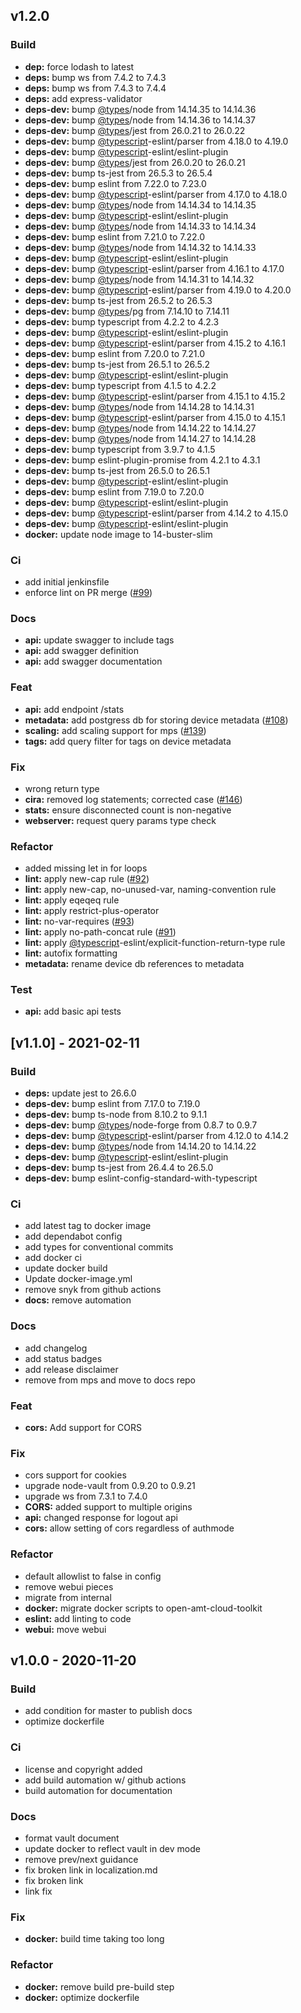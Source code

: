 <a name="v1.2.0"></a>
## v1.2.0

### Build
- **dep:** force lodash to latest
- **deps:** bump ws from 7.4.2 to 7.4.3
- **deps:** bump ws from 7.4.3 to 7.4.4
- **deps:** add express-validator
- **deps-dev:** bump [@types](https://github.com/types)/node from 14.14.35 to 14.14.36
- **deps-dev:** bump [@types](https://github.com/types)/node from 14.14.36 to 14.14.37
- **deps-dev:** bump [@types](https://github.com/types)/jest from 26.0.21 to 26.0.22
- **deps-dev:** bump [@typescript](https://github.com/typescript)-eslint/parser from 4.18.0 to 4.19.0
- **deps-dev:** bump [@typescript](https://github.com/typescript)-eslint/eslint-plugin
- **deps-dev:** bump [@types](https://github.com/types)/jest from 26.0.20 to 26.0.21
- **deps-dev:** bump ts-jest from 26.5.3 to 26.5.4
- **deps-dev:** bump eslint from 7.22.0 to 7.23.0
- **deps-dev:** bump [@typescript](https://github.com/typescript)-eslint/parser from 4.17.0 to 4.18.0
- **deps-dev:** bump [@types](https://github.com/types)/node from 14.14.34 to 14.14.35
- **deps-dev:** bump [@typescript](https://github.com/typescript)-eslint/eslint-plugin
- **deps-dev:** bump [@types](https://github.com/types)/node from 14.14.33 to 14.14.34
- **deps-dev:** bump eslint from 7.21.0 to 7.22.0
- **deps-dev:** bump [@types](https://github.com/types)/node from 14.14.32 to 14.14.33
- **deps-dev:** bump [@typescript](https://github.com/typescript)-eslint/eslint-plugin
- **deps-dev:** bump [@typescript](https://github.com/typescript)-eslint/parser from 4.16.1 to 4.17.0
- **deps-dev:** bump [@types](https://github.com/types)/node from 14.14.31 to 14.14.32
- **deps-dev:** bump [@typescript](https://github.com/typescript)-eslint/parser from 4.19.0 to 4.20.0
- **deps-dev:** bump ts-jest from 26.5.2 to 26.5.3
- **deps-dev:** bump [@types](https://github.com/types)/pg from 7.14.10 to 7.14.11
- **deps-dev:** bump typescript from 4.2.2 to 4.2.3
- **deps-dev:** bump [@typescript](https://github.com/typescript)-eslint/eslint-plugin
- **deps-dev:** bump [@typescript](https://github.com/typescript)-eslint/parser from 4.15.2 to 4.16.1
- **deps-dev:** bump eslint from 7.20.0 to 7.21.0
- **deps-dev:** bump ts-jest from 26.5.1 to 26.5.2
- **deps-dev:** bump [@typescript](https://github.com/typescript)-eslint/eslint-plugin
- **deps-dev:** bump typescript from 4.1.5 to 4.2.2
- **deps-dev:** bump [@typescript](https://github.com/typescript)-eslint/parser from 4.15.1 to 4.15.2
- **deps-dev:** bump [@types](https://github.com/types)/node from 14.14.28 to 14.14.31
- **deps-dev:** bump [@typescript](https://github.com/typescript)-eslint/parser from 4.15.0 to 4.15.1
- **deps-dev:** bump [@types](https://github.com/types)/node from 14.14.22 to 14.14.27
- **deps-dev:** bump [@types](https://github.com/types)/node from 14.14.27 to 14.14.28
- **deps-dev:** bump typescript from 3.9.7 to 4.1.5
- **deps-dev:** bump eslint-plugin-promise from 4.2.1 to 4.3.1
- **deps-dev:** bump ts-jest from 26.5.0 to 26.5.1
- **deps-dev:** bump [@typescript](https://github.com/typescript)-eslint/eslint-plugin
- **deps-dev:** bump eslint from 7.19.0 to 7.20.0
- **deps-dev:** bump [@typescript](https://github.com/typescript)-eslint/eslint-plugin
- **deps-dev:** bump [@typescript](https://github.com/typescript)-eslint/parser from 4.14.2 to 4.15.0
- **deps-dev:** bump [@typescript](https://github.com/typescript)-eslint/eslint-plugin
- **docker:** update node image to 14-buster-slim

### Ci
- add initial jenkinsfile
- enforce lint on PR merge ([#99](https://github.com/open-amt-cloud-toolkit/mps/issues/99))

### Docs
- **api:** update swagger to include tags
- **api:** add swagger definition
- **api:** add swagger documentation

### Feat
- **api:** add endpoint /stats
- **metadata:** add postgress db for storing device metadata ([#108](https://github.com/open-amt-cloud-toolkit/mps/issues/108))
- **scaling:** add scaling support for mps ([#139](https://github.com/open-amt-cloud-toolkit/mps/issues/139))
- **tags:** add query filter for tags on device metadata

### Fix
- wrong return type
- **cira:** removed log statements; corrected case ([#146](https://github.com/open-amt-cloud-toolkit/mps/issues/146))
- **stats:** ensure disconnected count is non-negative
- **webserver:** request query params type check

### Refactor
- added missing let in for loops
- **lint:** apply new-cap rule ([#92](https://github.com/open-amt-cloud-toolkit/mps/issues/92))
- **lint:** apply new-cap, no-unused-var, naming-convention rule
- **lint:**  apply eqeqeq rule
- **lint:** apply restrict-plus-operator
- **lint:** no-var-requires ([#93](https://github.com/open-amt-cloud-toolkit/mps/issues/93))
- **lint:** apply no-path-concat rule ([#91](https://github.com/open-amt-cloud-toolkit/mps/issues/91))
- **lint:** apply [@typescript](https://github.com/typescript)-eslint/explicit-function-return-type rule
- **lint:** autofix formatting
- **metadata:** rename device db references to metadata

### Test
- **api:** add basic api tests


<a name="v1.1.0"></a>
## [v1.1.0] - 2021-02-11
### Build
- **deps:** update jest to 26.6.0
- **deps-dev:** bump eslint from 7.17.0 to 7.19.0
- **deps-dev:** bump ts-node from 8.10.2 to 9.1.1
- **deps-dev:** bump [@types](https://github.com/types)/node-forge from 0.8.7 to 0.9.7
- **deps-dev:** bump [@typescript](https://github.com/typescript)-eslint/parser from 4.12.0 to 4.14.2
- **deps-dev:** bump [@types](https://github.com/types)/node from 14.14.20 to 14.14.22
- **deps-dev:** bump [@typescript](https://github.com/typescript)-eslint/eslint-plugin
- **deps-dev:** bump ts-jest from 26.4.4 to 26.5.0
- **deps-dev:** bump eslint-config-standard-with-typescript

### Ci
- add latest tag to docker image
- add dependabot config
- add types for conventional commits
- add docker ci
- update docker build
- Update docker-image.yml
- remove snyk from github actions
- **docs:** remove automation

### Docs
- add changelog
- add status badges
- add release disclaimer
- remove from mps and move to docs repo

### Feat
- **cors:** Add support for CORS

### Fix
- cors support for cookies
- upgrade node-vault from 0.9.20 to 0.9.21
- upgrade ws from 7.3.1 to 7.4.0
- **CORS:** added support to multiple origins
- **api:** changed response for logout api
- **cors:** allow setting of cors regardless of authmode

### Refactor
- default allowlist to false in config
- remove webui pieces
- migrate from internal
- **docker:** migrate docker scripts to open-amt-cloud-toolkit
- **eslint:** add linting to code
- **webui:** move webui


<a name="v1.0.0"></a>
## v1.0.0 - 2020-11-20
### Build
- add condition for master to publish docs
- optimize dockerfile

### Ci
- license and copyright added
- add build automation w/ github actions
- build automation for documentation

### Docs
- format vault document
- update docker to reflect vault in dev mode
- remove prev/next guidance
- fix broken link in localization.md
- fix broken link
- link fix

### Fix
- **docker:** build time taking too long

### Refactor
- **docker:** remove build pre-build step
- **docker:** optimize dockerfile
